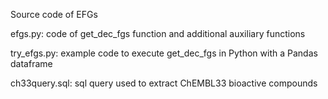Source code of EFGs

efgs.py: code of get_dec_fgs function and additional auxiliary functions

try_efgs.py: example code to execute get_dec_fgs in Python with a Pandas dataframe

ch33query.sql: sql query used to extract ChEMBL33 bioactive compounds
